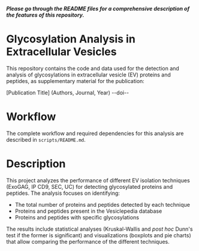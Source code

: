 ***Please go through the README files for a comprehensive description of the features of this repository.***

# Glycosylation Analysis in Extracellular Vesicles
This repository contains the code and data used for the detection and analysis of glycosylations in extracellular vesicle (EV) proteins and peptides, as supplementary material for the publication:

[Publication Title] (Authors, Journal, Year)
--doi--

# Workflow
The complete workflow and required dependencies for this analysis are described in `scripts/README.md`.


# Description
This project analyzes the performance of different EV isolation techniques (ExoGAG, IP CD9, SEC, UC) for detecting glycosylated proteins and peptides. The analysis focuses on identifying:

- The total number of proteins and peptides detected by each technique
- Proteins and peptides present in the Vesiclepedia database
- Proteins and peptides with specific glycosylations

The results include statistical analyses (Kruskal-Wallis and *post hoc* Dunn's test if the former is significant) and visualizations (boxplots and pie charts) that allow comparing the performance of the different techniques.
